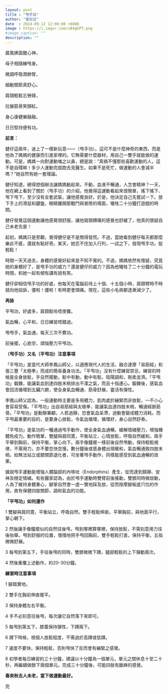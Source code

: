 ```yaml
---
layout: post
title : "甩手詠"
author: "東加豆"
date  : 2024-09-12 12:00:00 +0800
image : https://i.imgur.com/sB4gkPT.png
#image_caption: ""
description: ""
---
```


晨風拂面醒心神，

母子相隨練甩身。

<!--more-->

微調呼吸潤肺腎，

細動關節真舒心。

肩頸輕鬆忘勞碌，

拉展筋骨笑顏紅。

身心康健樂融融，

日日堅持便有功。

__前言：__

健仔這兩年，迷上了一樣新玩意——（甩手功）。這可不是什麼神奇的東西，而是他為了媽媽的健康而引進家裡的。它無需要什麼器材，用自己一雙手就能做的運動。可是，媽媽一向對運動嗤之以鼻，總是說：“真搞不懂那些喜歡運動的人，這不是自殘嘛！多少人運動完就跑去見醫生。如果不是死忙，做運動的人會減半嗎？”她自然有她一套理論。

健仔知道，總得想個辦法讓媽媽動起來。不動，血液不暢通，人怎會精神？一天，他在網上看到了關於（甩手功）的介紹，他覺得這運動看起來很簡單，搖下搖下、甩下甩下，至少沒有全套武裝，讓他感覺良好。於是，他決定自己先嘗試一下。放下手上的滑鼠和鍵盤，眼睛離開那戰鬥與冒險的場面，犧牲二十分鐘打遊戲的時間。

健仔發覺這個運動讓他感覺很舒服，讓他肩頸膊痛的感覺也舒緩了，他真的懷疑自己未老先衰！

起初，媽媽只是旁觀，覺得健仔是不是閒得發慌。不過，當她看到健仔每天都那麼樂此不疲，還就有點好奇。某天，她忍不住加入行列，一試之下，發現甩手功，挺輕鬆！

時間一天天過去，身體的感覺好起來是不知不覺的。不過，媽媽依然有懷疑，究竟她的身體好了，是甩手功的威力？還是健仔的威力？因為他犧牲了二十分鐘的電玩時間，和她一起有傾有講有說有笑。

健仔卻相信甩手功的好處，他每天在電腦前待上十個、十五個小時，肩頸臂時不時就向他投訴，僵啦！僵啦！有時更會頭痛。現在，這些小毛病都逐漸減少了。

__再詠__

平甩功，好處多，肩頸鬆咗唔使蘿。

氣血暢，心平和，日日練習唔錯過。

甩甩手，氣血通，每天三次不費功。

前後擺，心放空，煩惱壓力平甩功。

__（甩手功）又名（平甩功）注意事項__

「平甩功」是當代大師李鳳山師父，以適應現代人的生活，融合達摩「易筋經」和張三豐「太極拳」而成的簡易養身功法。「平甩功」沒有什麼練習禁忌，練習的時候是全身放鬆，手自然擺動，鬆中有動，動中有鬆，陰陽調和，剛柔並濟。「平甩功」鍛鍊，能讓氣血到達四肢末梢排出不潔之氣，而且十指連心。鍛鍊後，感氣血會回流循環到五臟六腑，使全身氣血暢通、筋骨舒展，靈活有彈性。

李鳳山師父認為，一般運動時主要是多用體力，肌肉處於繃緊而非放鬆，一不小心會容易受傷。「平甩功」出自易筋經與太極拳，能讓氣血達四肢末梢，暢通經脈筋骨。「平甩功」是動靜兼顧，人若過靜，恐會氣血呆滯，過動會變成體力消耗。而平甩最重要的目的，是要身心放鬆，令氣血循環，循環好，身心自然舒泰。

「平甩功」是氣功的一種通過甩手動作，使全身氣血通暢，緩解情緒壓力，增強機體免疫力。動作簡單，雙腿與肩同寛，平衡站立，心情放鬆，呼吸自然緩和，兩手平舉到胸前，保持平衡，掌心向下。兩手像鐘擺一樣前後自然甩動，保持輕鬆規律，不需用力，亦不要忽快忽慢，數分鐘後或感身體出現暖和，氣血暢通致四肢末梢。如無法站立或膝關節退化者，可坐著甩手動作，同樣能感受到氣血通暢的效果。

據說甩手運動能增強人體腦部的內啡呔（Endorphins）產生，從而達到鎮靜、安神及穩定情緒。有些醫家認為，由於甩手運動時雙臂前後搖動，雙膝同時微屈動，人為了維持身體重心，腳掌自然會一虛一實地踩及放，從而按摩腳板底穴位的作用，故有保健四肢關節，調和氣血的功能。

__「平甩功」如何運作__

1 雙腳與肩同寛，平衡站立，呼吸自然。雙手輕鬆伸直，平舉胸前，與地面平行，掌心朝下。

2 然後讓手像鐘擺似的自然往後甩，甩到哪裡算哪裡，保持放鬆，不需刻意用力往後抬舉。甩到舒服的位置，慢慢地把手甩回胸前，雙手輕鬆打直，保持平衡，五指微微舒展。

3 每甩到第五下，手往後甩的同時，雙膝微微下蹲，腿部輕鬆的上下彈動兩次。

4 然後重覆上述動作，約20-30分鐘。

__練習時注意事項__

1 腳踏實地。

2 雙手在胸前伸直擺平。

3 保持身體左右平衡。

4 手不必刻意往後甩，每次讓它自然落下來即可。

5 每甩到第五下，膝蓋保持彈性，下蹲兩下。

6 蹲下時候，視個人放鬆程度，不需過於高蹲或低蹲。

7 速度不要快，保持輕鬆，否則甩快了反而會有繃緊之感覺。

8 初學者每日練習約三十分鐘，建議以十分鐘為一個單元，單元之間休息十至二十秒，再繼續做餘下兩個單元。完成三十分鐘後，可能四肢有酸麻的感覺。

__春來秋去人未老，當下做運動最好。__

完

<!--END-->